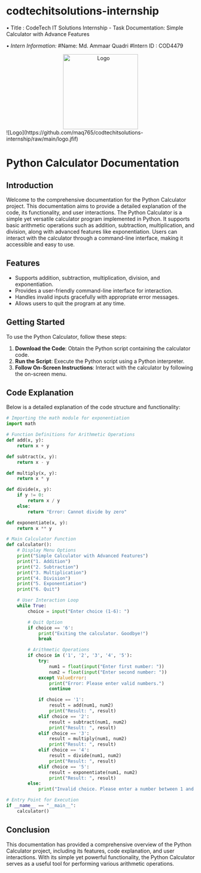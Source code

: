 # codtechitsolutions-internship
• Title : CodeTech IT Solutions Internship - Task Documentation: Simple Calculator with Advance Features

• *Intern Information:* 
    #Name: Md. Ammaar Quadri
    #Intern ID : COD4479

<div align="center">
  <img src="https://github.com/maq765/codtechitsolutions-internship/raw/main/logo.jfif" alt="Logo" width="200"/>
</div>
![Logo](https://github.com/maq765/codtechitsolutions-internship/raw/main/logo.jfif)


# Python Calculator Documentation

## Introduction

Welcome to the comprehensive documentation for the Python Calculator project. This documentation aims to provide a detailed explanation of the code, its functionality, and user interactions. The Python Calculator is a simple yet versatile calculator program implemented in Python. It supports basic arithmetic operations such as addition, subtraction, multiplication, and division, along with advanced features like exponentiation. Users can interact with the calculator through a command-line interface, making it accessible and easy to use.

## Features

- Supports addition, subtraction, multiplication, division, and exponentiation.
- Provides a user-friendly command-line interface for interaction.
- Handles invalid inputs gracefully with appropriate error messages.
- Allows users to quit the program at any time.

## Getting Started

To use the Python Calculator, follow these steps:

1. **Download the Code**: Obtain the Python script containing the calculator code.
2. **Run the Script**: Execute the Python script using a Python interpreter.
3. **Follow On-Screen Instructions**: Interact with the calculator by following the on-screen menu.

## Code Explanation

Below is a detailed explanation of the code structure and functionality:

```python
# Importing the math module for exponentiation
import math

# Function Definitions for Arithmetic Operations
def add(x, y):
    return x + y

def subtract(x, y):
    return x - y

def multiply(x, y):
    return x * y

def divide(x, y):
    if y != 0:
        return x / y
    else:
        return "Error: Cannot divide by zero"

def exponentiate(x, y):
    return x ** y

# Main Calculator Function
def calculator():
    # Display Menu Options
    print("Simple Calculator with Advanced Features")
    print("1. Addition")
    print("2. Subtraction")
    print("3. Multiplication")
    print("4. Division")
    print("5. Exponentiation")
    print("6. Quit")

    # User Interaction Loop
    while True:
        choice = input("Enter choice (1-6): ")

        # Quit Option
        if choice == '6':
            print("Exiting the calculator. Goodbye!")
            break

        # Arithmetic Operations
        if choice in ('1', '2', '3', '4', '5'):
            try:
                num1 = float(input("Enter first number: "))
                num2 = float(input("Enter second number: "))
            except ValueError:
                print("Error: Please enter valid numbers.")
                continue

            if choice == '1':
                result = add(num1, num2)
                print("Result: ", result)
            elif choice == '2':
                result = subtract(num1, num2)
                print("Result: ", result)
            elif choice == '3':
                result = multiply(num1, num2)
                print("Result: ", result)
            elif choice == '4':
                result = divide(num1, num2)
                print("Result: ", result)
            elif choice == '5':
                result = exponentiate(num1, num2)
                print("Result: ", result)
        else:
            print("Invalid choice. Please enter a number between 1 and 6.")

# Entry Point for Execution
if __name__ == "__main__":
    calculator()
```

## Conclusion

This documentation has provided a comprehensive overview of the Python Calculator project, including its features, code explanation, and user interactions. With its simple yet powerful functionality, the Python Calculator serves as a useful tool for performing various arithmetic operations.  
